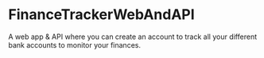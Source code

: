 # FinanceTrackerWebAndAPI
A web app &amp; API where you can create an account to track all your different bank accounts to monitor your finances.
